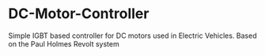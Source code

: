 # DC-Motor-Controller
Simple IGBT based controller for DC motors used in Electric Vehicles. Based on the Paul Holmes Revolt system
